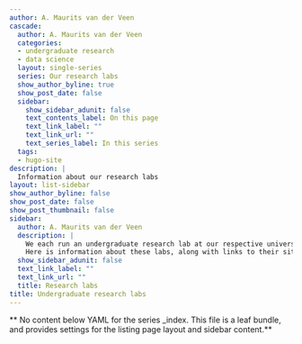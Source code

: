 ```yaml
---
author: A. Maurits van der Veen
cascade:
  author: A. Maurits van der Veen
  categories:
  - undergraduate research
  - data science
  layout: single-series
  series: Our research labs
  show_author_byline: true
  show_post_date: false
  sidebar:
    show_sidebar_adunit: false
    text_contents_label: On this page
    text_link_label: ""
    text_link_url: ""
    text_series_label: In this series
  tags:
  - hugo-site
description: |
  Information about our research labs
layout: list-sidebar
show_author_byline: false
show_post_date: false
show_post_thumbnail: false
sidebar:
  author: A. Maurits van der Veen
  description: |
    We each run an undergraduate research lab at our respective universities.
    Here is information about these labs, along with links to their sites.
  show_sidebar_adunit: false
  text_link_label: ""
  text_link_url: ""
  title: Research labs
title: Undergraduate research labs
---
```


** No content below YAML for the series _index. This file is a leaf bundle, and provides settings for the listing page layout and sidebar content.**